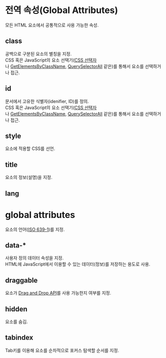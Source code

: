 # 전역 속성(Global Attributes)

모든 HTML 요소에서 공통적으로 사용 가능한 속성.

## class

공백으로 구분된 요소의 별칭을 지정.  
CSS 혹은 JavaScript의 요소 선택기([CSS 선택자](https://developer.mozilla.org/ko/docs/Web/CSS/CSS_%EC%84%A0%ED%83%9D%EC%9E%90)나 [GetElementsByClassName](https://developer.mozilla.org/ko/docs/Web/API/Document/getElementsByClassName), [QuerySelectorAll](https://developer.mozilla.org/ko/docs/Web/API/Document/querySelectorAll) 같은)를 통해서 요소를 선택하거나 접근.

## id

문서에서 고유한 식별자(idenifier, ID)를 정의.  
CSS 혹은 JavaScript의 요소 선택기([CSS 선택자](https://developer.mozilla.org/ko/docs/Web/CSS/CSS_%EC%84%A0%ED%83%9D%EC%9E%90)나 [GetElementsByClassName](https://developer.mozilla.org/ko/docs/Web/API/Document/getElementsByClassName), [QuerySelectorAll](https://developer.mozilla.org/ko/docs/Web/API/Document/querySelectorAll) 같은)를 통해서 요소를 선택하거나 접근.

## style

요소에 적용할 CSS를 선언.

## title

요소의 정보(설명)을 지정.

## lang

# global attributes

요소의 언어([ISO 639-1](https://ko.wikipedia.org/wiki/ISO_639-1_%EC%BD%94%EB%93%9C_%EB%AA%A9%EB%A1%9D))를 지정.

## data-\*

사용자 정의 데이터 속성을 지정.  
HTML에 JavaScript에서 이용할 수 있는 데이터(정보)를 저장하는 용도로 사용.

## draggable

요소가 [Drag and Drop API](https://developer.mozilla.org/en-US/docs/Web/API/HTML_Drag_and_Drop_API)를 사용 가능한지 여부를 지정.

## hidden

요소를 숨김.

## tabindex

Tab키를 이용해 요소를 순차적으로 포커스 탐색할 순서를 지정.